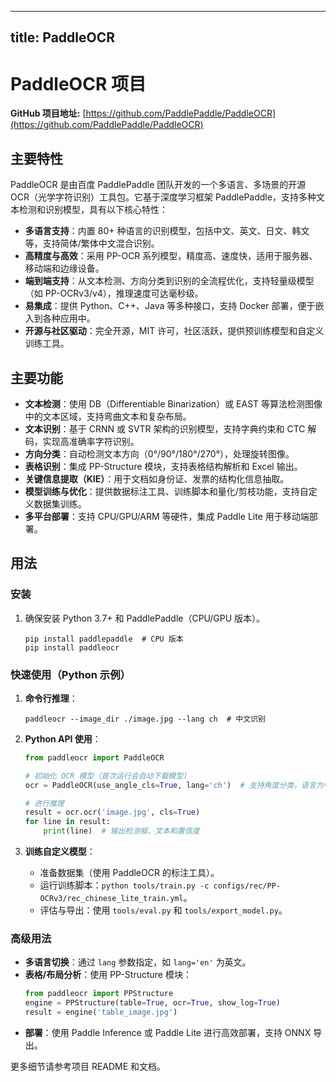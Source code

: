 
---
title: PaddleOCR
---

# PaddleOCR 项目

**GitHub 项目地址:** [https://github.com/PaddlePaddle/PaddleOCR](https://github.com/PaddlePaddle/PaddleOCR)

## 主要特性
PaddleOCR 是由百度 PaddlePaddle 团队开发的一个多语言、多场景的开源 OCR（光学字符识别）工具包。它基于深度学习框架 PaddlePaddle，支持多种文本检测和识别模型，具有以下核心特性：
- **多语言支持**：内置 80+ 种语言的识别模型，包括中文、英文、日文、韩文等，支持简体/繁体中文混合识别。
- **高精度与高效**：采用 PP-OCR 系列模型，精度高、速度快，适用于服务器、移动端和边缘设备。
- **端到端支持**：从文本检测、方向分类到识别的全流程优化，支持轻量级模型（如 PP-OCRv3/v4），推理速度可达毫秒级。
- **易集成**：提供 Python、C++、Java 等多种接口，支持 Docker 部署，便于嵌入到各种应用中。
- **开源与社区驱动**：完全开源，MIT 许可，社区活跃，提供预训练模型和自定义训练工具。

## 主要功能
- **文本检测**：使用 DB（Differentiable Binarization）或 EAST 等算法检测图像中的文本区域，支持弯曲文本和复杂布局。
- **文本识别**：基于 CRNN 或 SVTR 架构的识别模型，支持字典约束和 CTC 解码，实现高准确率字符识别。
- **方向分类**：自动检测文本方向（0°/90°/180°/270°），处理旋转图像。
- **表格识别**：集成 PP-Structure 模块，支持表格结构解析和 Excel 输出。
- **关键信息提取（KIE）**：用于文档如身份证、发票的结构化信息抽取。
- **模型训练与优化**：提供数据标注工具、训练脚本和量化/剪枝功能，支持自定义数据集训练。
- **多平台部署**：支持 CPU/GPU/ARM 等硬件，集成 Paddle Lite 用于移动端部署。

## 用法
### 安装
1. 确保安装 Python 3.7+ 和 PaddlePaddle（CPU/GPU 版本）。
   ```
   pip install paddlepaddle  # CPU 版本
   pip install paddleocr
   ```

### 快速使用（Python 示例）
1. **命令行推理**：
   ```
   paddleocr --image_dir ./image.jpg --lang ch  # 中文识别
   ```

2. **Python API 使用**：
   ```python
   from paddleocr import PaddleOCR

   # 初始化 OCR 模型（首次运行会自动下载模型）
   ocr = PaddleOCR(use_angle_cls=True, lang='ch')  # 支持角度分类，语言为中文

   # 进行推理
   result = ocr.ocr('image.jpg', cls=True)
   for line in result:
       print(line)  # 输出检测框、文本和置信度
   ```

3. **训练自定义模型**：
   - 准备数据集（使用 PaddleOCR 的标注工具）。
   - 运行训练脚本：`python tools/train.py -c configs/rec/PP-OCRv3/rec_chinese_lite_train.yml`。
   - 评估与导出：使用 `tools/eval.py` 和 `tools/export_model.py`。

### 高级用法
- **多语言切换**：通过 `lang` 参数指定，如 `lang='en'` 为英文。
- **表格/布局分析**：使用 PP-Structure 模块：
  ```python
  from paddleocr import PPStructure
  engine = PPStructure(table=True, ocr=True, show_log=True)
  result = engine('table_image.jpg')
  ```
- **部署**：使用 Paddle Inference 或 Paddle Lite 进行高效部署，支持 ONNX 导出。

更多细节请参考项目 README 和文档。